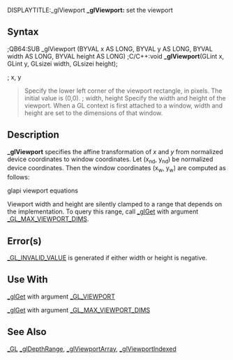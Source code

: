 DISPLAYTITLE:_glViewport
**_glViewport:** set the viewport


## Syntax


;QB64:SUB _glViewport (BYVAL x AS LONG, BYVAL y AS LONG, BYVAL width AS LONG, BYVAL height AS LONG)
;C/C++:void **_glViewport**(GLint x, GLint y, GLsizei width, GLsizei height);


; x, y
>  Specify the lower left corner of the viewport rectangle, in pixels. The initial value is (0,0).
; width, height
>  Specify the width and height of the viewport. When a GL context is first attached to a window, width and height are set to the dimensions of that window.


## Description


**_glViewport** specifies the affine transformation of *x* and *y* from normalized device coordinates to window coordinates. Let (x<sub>nd</sub>, y<sub>nd</sub>) be normalized device coordinates. Then the window coordinates (x<sub>w</sub>, y<sub>w</sub>) are computed as follows:

glapi viewport equations

Viewport width and height are silently clamped to a range that depends on the implementation. To query this range, call [_glGet](_glGet) with argument [_GL_MAX_VIEWPORT_DIMS](_GL_MAX_VIEWPORT_DIMS).


## Error(s)


[_GL_INVALID_VALUE](_GL_INVALID_VALUE) is generated if either width or height is negative.


## Use With


[_glGet](_glGet) with argument [_GL_VIEWPORT](_GL_VIEWPORT)

[_glGet](_glGet) with argument [_GL_MAX_VIEWPORT_DIMS](_GL_MAX_VIEWPORT_DIMS)


## See Also


[_GL](_GL)
[_glDepthRange](_glDepthRange), [_glViewportArray](_glViewportArray), [_glViewportIndexed](_glViewportIndexed)








